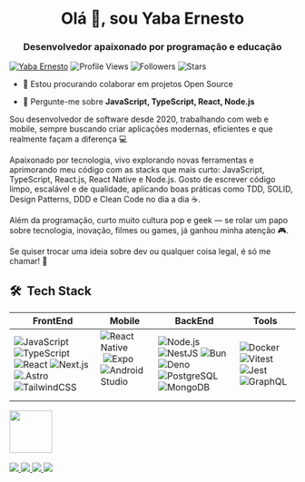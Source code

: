 <h1 align="center">Olá 👋, sou Yaba Ernesto</h1>
<h3 align="center">Desenvolvedor apaixonado por programação e educação</h3>

[![Yaba Ernesto](https://img.shields.io/badge/Yaba-Ernesto-<COLOR>.svg)](https://shields.io/)
![Profile Views](https://komarev.com/ghpvc/?username=yabaernesto&color=yellow)
![Followers](https://img.shields.io/github/followers/yabaernesto) 
![Stars](https://img.shields.io/github/stars/yabaernesto?label=Profile%20Stars&logo=Profile%20stars&logoColor=g) 

- 👯 Estou procurando colaborar em projetos Open Source

- 💬 Pergunte-me sobre **JavaScript, TypeScript, React, Node.js**

<p>Sou desenvolvedor de software desde 2020, trabalhando com web e mobile, sempre buscando criar aplicações modernas, eficientes e que realmente façam a diferença 💻</p>

<p>Apaixonado por tecnologia, vivo explorando novas ferramentas e aprimorando meu código com as stacks que mais curto: JavaScript, TypeScript, React.js, React Native e Node.js. Gosto de escrever código limpo, escalável e de qualidade, aplicando boas práticas como TDD, SOLID, Design Patterns, DDD e Clean Code no dia a dia ☕.</p>

<p>Além da programação, curto muito cultura pop e geek — se rolar um papo sobre tecnologia, inovação, filmes ou games, já ganhou minha atenção 🎮.</p>

<p>Se quiser trocar uma ideia sobre dev ou qualquer coisa legal, é só me chamar! 🚀</p>

## 🛠 &nbsp;Tech Stack

|FrontEnd|Mobile|BackEnd|Tools|
|--|--| --| --|
|![JavaScript](https://img.shields.io/badge/-JavaScript-05122A?style=flat&logo=javascript)&nbsp;![TypeScript](https://img.shields.io/badge/-TypeScript-05122A?style=flat&logo=typescript&logoColor=1572B6)&nbsp;![React](https://img.shields.io/badge/-React-05122A?style=flat&logo=react)&nbsp;![Next.js](https://img.shields.io/badge/-Next.js-05122A?style=flat&logo=Next.js)&nbsp;![.Astro](https://img.shields.io/badge/-Astro-05122A?style=flat&logo=astro&logoColor=BC52EE)&nbsp;![TailwindCSS](https://img.shields.io/badge/-TailwindCSS-05122A?style=flat&logo=tailwindcss)&nbsp;|![React Native](https://img.shields.io/badge/-React%20Native-05122A?style=flat&logo=react)&nbsp;![Expo](https://img.shields.io/badge/-Expo-05122A?style=flat&logo=expo)&nbsp;![Android Studio](https://img.shields.io/badge/-Android%20Studio-05122A?style=flat&logo=android-studio&logoColor=3DDC84)&nbsp;|![Node.js](https://img.shields.io/badge/-Node.js-05122A?style=flat&logo=node.js)&nbsp;![NestJS](https://img.shields.io/badge/-NestJS-05122A?style=flat&logo=nestjs&logoColor=E0234E)&nbsp;![Bun](https://img.shields.io/badge/-Bun-05122A?style=flat&logo=bun)&nbsp;![Deno](https://img.shields.io/badge/-Deno-05122A?style=flat&logo=deno)&nbsp;![PostgreSQL](https://img.shields.io/badge/-PostgreSQL-05122A?style=flat&logo=postgresql&)&nbsp;![MongoDB](https://img.shields.io/badge/-MongoDB-05122A?style=flat&logo=mongodb)&nbsp;|![Docker](https://img.shields.io/badge/-Docker-05122A?style=flat&logo=docker)&nbsp;![Vitest](https://img.shields.io/badge/-Vitest-05122A?style=flat&logo=vitest)&nbsp;![Jest](https://img.shields.io/badge/-Jest-05122A?style=flat&logo=jest&logoColor=C21325)&nbsp;![GraphQL](https://img.shields.io/badge/-GraphQL-05122A?style=flat&logo=graphql&logoColor=E10098)&nbsp;


<img src="https://github.com/lassiecoder/lassiecoder/assets/17312616/cff18550-c17d-43ff-a3c0-4cee7dc8de01" width="75">&nbsp;

<div>
  <a href="mailto:yabaernesto@gmail.com">
    <img src="https://img.shields.io/badge/-Gmail-%23333?style=for-the-badge&logo=gmail&logoColor=white" target="_blank">
  </a>
  <a href="https://www.linkedin.com/in/yabaernesto/" target="_blank">
    <img src="https://img.shields.io/badge/-LinkedIn-%230077B5?style=for-the-badge&logo=linkedin&logoColor=white" target="_blank">
  </a> 
 	<a href="https://www.twitch.tv/yabaernesto" target="_blank">
    <img src="https://img.shields.io/badge/Twitch-9146FF?style=for-the-badge&logo=twitch&logoColor=white" target="_blank">
  </a>
  <a href="https://www.instagram.com/yaba.ernesto/" target="_blank">
    <img src="https://img.shields.io/badge/-Instagram-%23E4405F?style=for-the-badge&logo=instagram&logoColor=white">
  </a>
</div>

<!--
**yabaernesto/yabaernesto** is a ✨ _special_ ✨ repository because its `README.md` (this file) appears on your GitHub profile.

Here are some ideas to get you started:

- 🔭 I’m currently working on ...
- 🌱 I’m currently learning ...
- 👯 I’m looking to collaborate on ...
- 🤔 I’m looking for help with ...
- 💬 Ask me about ...
- 📫 How to reach me: ...
- 😄 Pronouns: ...
- ⚡ Fun fact: ...
-->
